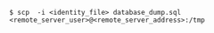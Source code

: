 <!-- usedin: [ _includes/_inlines/Tutorials/common/1970-09-26-manage-backups] - layout:code post: 1970-09-26-manage-backups_move-your-backup-to-another-serve -->

```
$ scp  -i <identity_file> database_dump.sql <remote_server_user>@<remote_server_address>:/tmp
```
